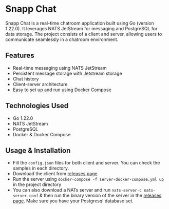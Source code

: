 # Snapp Chat

Snapp Chat is a real-time chatroom application built using Go (version 1.22.0). It leverages NATS JetStream for messaging and PostgreSQL for data storage. The project consists of a client and server, allowing users to communicate seamlessly in a chatroom environment.

## Features

- Real-time messaging using NATS JetStream
- Persistent message storage with Jetstream storage
- Chat history
- Client-server architecture
- Easy to set up and run using Docker Compose

## Technologies Used

- Go 1.22.0
- NATS JetStream
- PostgreSQL
- Docker & Docker Compose

## Usage & Installation

- Fill the `config.json` files for both client and server. You can check the samples in each directory.
- Download the client from [releases page](https://github.com/hertzcodes/snapp-chat/releases/)
- Run the server using `docker-compose -f server-docker-compose.yml up` in the project directory
- You can also download a NATs server and run `nats-server-c nats-server.conf` & then run the binary version of the server in the [releases page](https://github.com/hertzcodes/snapp-chat/releases/). Make sure you have your Postgresql database set. 
